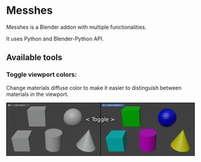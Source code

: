 # Messhes
Messhes is a Blender addon with multiple functionalities.

It uses Python and Blender-Python API.

## Available tools

### Toggle viewport colors:
Change materials diffuse color to make it easier to distinguish between materials in the viewport.

![image](.github/media/toggle_viewport_color_tool_01.jpg)
